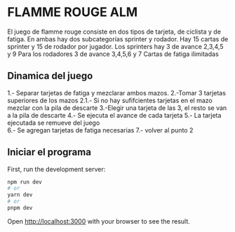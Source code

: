 # FLAMME ROUGE ALM 
El juego de flamme rouge consiste en dos tipos de tarjeta, de ciclista  y de fatiga. En ambas  hay dos subcategorías  sprinter y rodador.
Hay 15 cartas de sprinter y 15 de rodador por jugador.
Los sprinters hay 3 de avance 2,3,4,5 y 9
Para los rodadores  3 de avance 3,4,5,6 y 7
Cartas de fatiga ilimitadas 

## Dinamica del juego 
1.- Separar tarjetas de fatiga y mezclarar ambos mazos. 
2.-Tomar 3 tarjetas superiores de los mazos 
2.1.- Si no hay sufifcientes tarjetas en el mazo mezclar con la pila de descarte 
3.-Elegir una tarjeta de las 3, el resto se van a la pila de descarte 
4.- Se ejecuta el avance de cada tarjeta
5.- La tarjeta ejecutada se remueve del juego  
6.- Se agregan tarjetas de fatiga necesarias 
7.- volver al punto 2 

## Iniciar el programa


First, run the development server:

```bash
npm run dev
# or
yarn dev
# or
pnpm dev
```

Open [http://localhost:3000](http://localhost:3000) with your browser to see the result.
